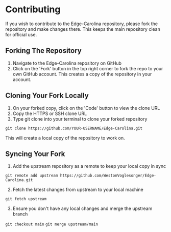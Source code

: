 # Contributing
If you wish to contribute to the Edge-Carolina repository, please fork the repository and make changes there. This keeps the main repository clean for official use.

## Forking The Repository

1. Navigate to the Edge-Carolina repository on GitHub
2. Click on the 'Fork' button in the top right corner to fork the repo to your own GitHub account. This creates a copy of the repository in your account.

## Cloning Your Fork Locally
1. On your forked copy, click on the 'Code' button to view the clone URL
2. Copy the HTTPS or SSH clone URL
3. Type git clone <clone-url> into your terminal to clone your forked repository

```git clone https://github.com/YOUR-USERNAME/Edge-Carolina.git```

This will create a local copy of the repository to work on.

## Syncing Your Fork
1. Add the upstream repository as a remote to keep your local copy in sync

```git remote add upstream https://github.com/WestonVoglesonger/Edge-Carolina.git```

2. Fetch the latest changes from upstream to your local machine

```git fetch upstream```

3. Ensure you don't have any local changes and merge the upstream branch

```git checkout main```
```git merge upstream/main```